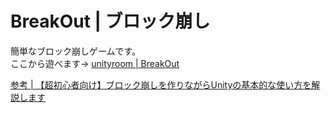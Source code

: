 # BreakOut | ブロック崩し

簡単なブロック崩しゲームです。  
ここから遊べます→ [unityroom | BreakOut](https://unityroom.com/games/break_out)

[参考 | 【超初心者向け】ブロック崩しを作りながらUnityの基本的な使い方を解説します](https://youtu.be/muOOLwfbjfs)


